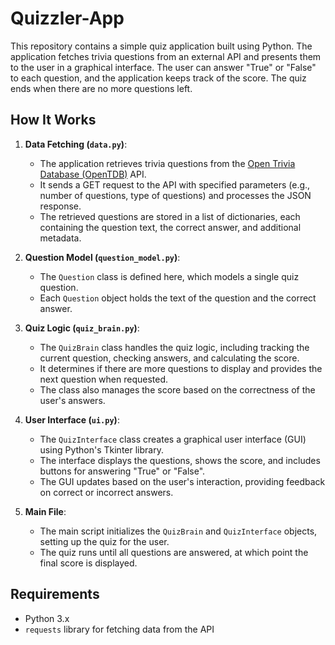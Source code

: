 # Quizzler-App

This repository contains a simple quiz application built using Python. The application fetches trivia questions from an external API and presents them to the user in a graphical interface. The user can answer "True" or "False" to each question, and the application keeps track of the score. The quiz ends when there are no more questions left.

## How It Works

1. **Data Fetching (`data.py`)**:
   - The application retrieves trivia questions from the [Open Trivia Database (OpenTDB)](https://opentdb.com/) API.
   - It sends a GET request to the API with specified parameters (e.g., number of questions, type of questions) and processes the JSON response.
   - The retrieved questions are stored in a list of dictionaries, each containing the question text, the correct answer, and additional metadata.

2. **Question Model (`question_model.py`)**:
   - The `Question` class is defined here, which models a single quiz question.
   - Each `Question` object holds the text of the question and the correct answer.

3. **Quiz Logic (`quiz_brain.py`)**:
   - The `QuizBrain` class handles the quiz logic, including tracking the current question, checking answers, and calculating the score.
   - It determines if there are more questions to display and provides the next question when requested.
   - The class also manages the score based on the correctness of the user's answers.

4. **User Interface (`ui.py`)**:
   - The `QuizInterface` class creates a graphical user interface (GUI) using Python's Tkinter library.
   - The interface displays the questions, shows the score, and includes buttons for answering "True" or "False".
   - The GUI updates based on the user's interaction, providing feedback on correct or incorrect answers.

5. **Main File**:
   - The main script initializes the `QuizBrain` and `QuizInterface` objects, setting up the quiz for the user.
   - The quiz runs until all questions are answered, at which point the final score is displayed.
  
   
## Requirements

- Python 3.x
- `requests` library for fetching data from the API


